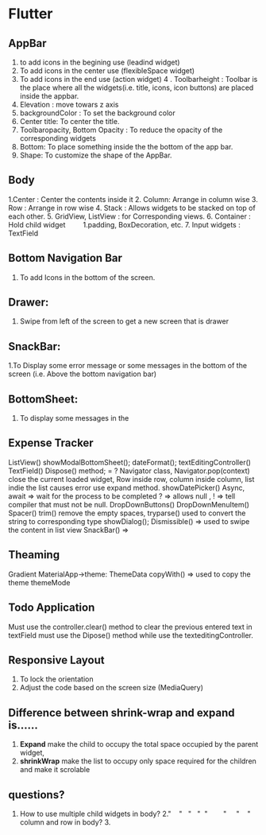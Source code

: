 <h1>Flutter</h1>

AppBar
------

1. to add icons in the begining use (leadind widget)
2. To add icons in the center use (flexibleSpace widget)
3. To add icons in the end use (action widget)
4 . Toolbarheight : Toolbar is the place where all the widgets(i.e. title, icons, icon buttons) are placed inside the appbar.
5. Elevation : move towars z axis
6. backgroundColor : To set the background color
7. Center title: To center the title.
8. Toolbaropacity, Bottom Opacity : To reduce the opacity of the corresponding widgets
9. Bottom: To place something inside the the bottom of the app bar.
10. Shape: To customize the shape of the AppBar.


Body
----


1.Center : Center the contents inside it
2. Column: Arrange in column wise
3. Row : Arrange in row wise
4. Stack : Allows widgets to be stacked on top of each other.
5. GridView, ListView : for Corresponding views.
6. Container : Hold child widget
        1.padding, BoxDecoration, etc.
7. Input widgets : TextField


Bottom Navigation Bar
---------------
1. To add Icons in the bottom of the screen.


Drawer:
-------
1. Swipe from left of the screen to get a new screen that is drawer


SnackBar:
---------
1.To Display some error message or some messages in the bottom of the screen (i.e. Above the bottom navigation bar)


BottomSheet:
-----------
1. To display some messages in the

Expense Tracker
---------------
ListView()
showModalBottomSheet();
dateFormat();
textEditingController() 
TextField()
Dispose() method; = ?
Navigator class, Navigator.pop(context) close the current loaded widget,
Row inside row, column inside column, list indie the list causes error use expand method.
showDatePicker()
Async, await => wait for the process to be completed
? => allows null , ! => tell compiler that must not be null.
DropDownButtons() 
DropDownMenuItem()
Spacer()
trim() remove the empty spaces,
tryparse() used to convert the string to corresponding type 
showDialog();
Dismissible() => used to swipe the content in list view
SnackBar() => 


Theaming
--------
Gradient
MaterialApp->theme: ThemeData
copyWith() => used to copy the theme
themeMode


Todo Application
----------------
Must use the controller.clear() method to clear the previous entered text in textField
must use the Dipose() method while use the texteditingController.

Responsive Layout
------------------
1. To lock the orientation
2. Adjust the code based on the screen size (MediaQuery)

Difference between shrink-wrap and expand is……
---------------
1. **Expand** make the child to occupy the total space occupied by the parent widget,
2. **shrinkWrap** make the list to occupy only space required for the children and make it scrolable



questions?
-------------
1. How to use multiple child widgets in body?
2."    "   "   "  "        "     "    " column and row in body?
3. 

